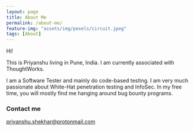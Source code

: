 ```yaml
---
layout: page
title: About Me
permalink: /about-me/
feature-img: "assets/img/pexels/circuit.jpeg"
tags: [About]
---
```


Hi!

This is Priyanshu living in Pune, India. I am currently associated with ThoughtWorks.

I am a Software Tester and mainly do code-based testing. I am very much passionate about White-Hat penetration testing and InfoSec. In my free time, you will mostly find me hanging around bug bounty programs.

### Contact me

[priyanshu.shekhar@protonmail.com](mailto:priyanshu.shekhar@protonmail.com)
